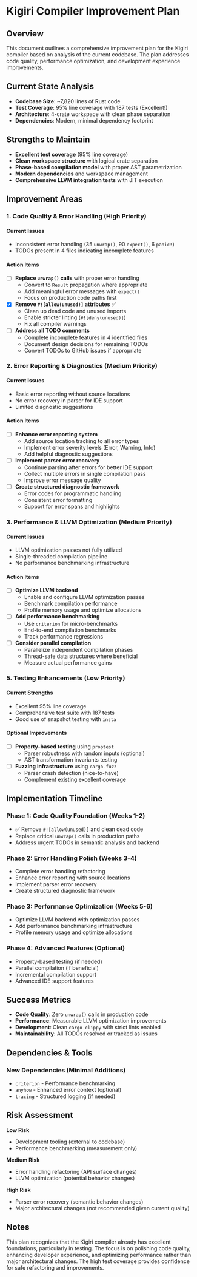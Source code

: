 # Kigiri Compiler Improvement Plan

## Overview

This document outlines a comprehensive improvement plan for the Kigiri compiler based on analysis of the current
codebase. The plan addresses code quality, performance optimization, and development experience improvements.

## Current State Analysis

- **Codebase Size**: ~7,820 lines of Rust code
- **Test Coverage**: 95% line coverage with 187 tests (Excellent!)
- **Architecture**: 4-crate workspace with clean phase separation
- **Dependencies**: Modern, minimal dependency footprint

## Strengths to Maintain

- **Excellent test coverage** (95% line coverage)
- **Clean workspace structure** with logical crate separation
- **Phase-based compilation model** with proper AST parametrization
- **Modern dependencies** and workspace management
- **Comprehensive LLVM integration tests** with JIT execution

## Improvement Areas

### 1. Code Quality & Error Handling (High Priority)

#### Current Issues

- Inconsistent error handling (35 `unwrap()`, 90 `expect()`, 6 `panic!`)
- TODOs present in 4 files indicating incomplete features

#### Action Items

- [ ] **Replace `unwrap()` calls** with proper error handling
    - Convert to `Result` propagation where appropriate
    - Add meaningful error messages with `expect()`
    - Focus on production code paths first
- [x] **Remove `#![allow(unused)]` attributes** ✅
    - Clean up dead code and unused imports
    - Enable stricter linting (`#![deny(unused)]`)
    - Fix all compiler warnings
- [ ] **Address all TODO comments**
    - Complete incomplete features in 4 identified files
    - Document design decisions for remaining TODOs
    - Convert TODOs to GitHub issues if appropriate

### 2. Error Reporting & Diagnostics (Medium Priority)

#### Current Issues

- Basic error reporting without source locations
- No error recovery in parser for IDE support
- Limited diagnostic suggestions

#### Action Items

- [ ] **Enhance error reporting system**
    - Add source location tracking to all error types
    - Implement error severity levels (Error, Warning, Info)
    - Add helpful diagnostic suggestions
- [ ] **Implement parser error recovery**
    - Continue parsing after errors for better IDE support
    - Collect multiple errors in single compilation pass
    - Improve error message quality
- [ ] **Create structured diagnostic framework**
    - Error codes for programmatic handling
    - Consistent error formatting
    - Support for error spans and highlights

### 3. Performance & LLVM Optimization (Medium Priority)

#### Current Issues

- LLVM optimization passes not fully utilized
- Single-threaded compilation pipeline
- No performance benchmarking infrastructure

#### Action Items

- [ ] **Optimize LLVM backend**
    - Enable and configure LLVM optimization passes
    - Benchmark compilation performance
    - Profile memory usage and optimize allocations
- [ ] **Add performance benchmarking**
    - Use `criterion` for micro-benchmarks
    - End-to-end compilation benchmarks
    - Track performance regressions
- [ ] **Consider parallel compilation**
    - Parallelize independent compilation phases
    - Thread-safe data structures where beneficial
    - Measure actual performance gains

### 5. Testing Enhancements (Low Priority)

#### Current Strengths

- Excellent 95% line coverage
- Comprehensive test suite with 187 tests
- Good use of snapshot testing with `insta`

#### Optional Improvements

- [ ] **Property-based testing** using `proptest`
    - Parser robustness with random inputs (optional)
    - AST transformation invariants testing
- [ ] **Fuzzing infrastructure** using `cargo-fuzz`
    - Parser crash detection (nice-to-have)
    - Complement existing excellent coverage

## Implementation Timeline

### Phase 1: Code Quality Foundation (Weeks 1-2)

- ✅ Remove `#![allow(unused)]` and clean dead code
- Replace critical `unwrap()` calls in production paths
- Address urgent TODOs in semantic analysis and backend

### Phase 2: Error Handling Polish (Weeks 3-4)

- Complete error handling refactoring
- Enhance error reporting with source locations
- Implement parser error recovery
- Create structured diagnostic framework

### Phase 3: Performance Optimization (Weeks 5-6)

- Optimize LLVM backend with optimization passes
- Add performance benchmarking infrastructure
- Profile memory usage and optimize allocations

### Phase 4: Advanced Features (Optional)

- Property-based testing (if needed)
- Parallel compilation (if beneficial)
- Incremental compilation support
- Advanced IDE support features

## Success Metrics

- **Code Quality**: Zero `unwrap()` calls in production code
- **Performance**: Measurable LLVM optimization improvements
- **Development**: Clean `cargo clippy` with strict lints enabled
- **Maintainability**: All TODOs resolved or tracked as issues

## Dependencies & Tools

### New Dependencies (Minimal Additions)

- `criterion` - Performance benchmarking
- `anyhow` - Enhanced error context (optional)
- `tracing` - Structured logging (if needed)

## Risk Assessment

**Low Risk**

- Development tooling (external to codebase)
- Performance benchmarking (measurement only)

**Medium Risk**

- Error handling refactoring (API surface changes)
- LLVM optimization (potential behavior changes)

**High Risk**

- Parser error recovery (semantic behavior changes)
- Major architectural changes (not recommended given current quality)

## Notes

This plan recognizes that the Kigiri compiler already has excellent foundations, particularly in testing. The focus is
on polishing code quality, enhancing developer experience, and optimizing performance rather than major architectural
changes. The high test coverage provides confidence for safe refactoring and improvements.